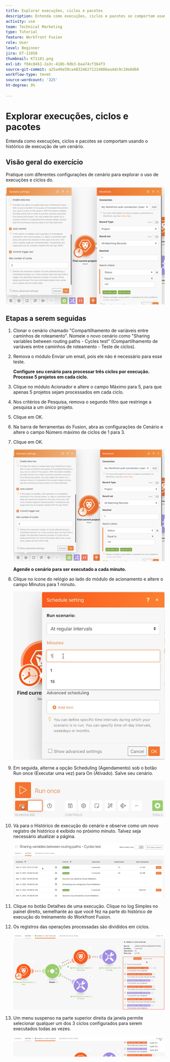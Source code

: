 ```yaml
---
title: Explorar execuções, ciclos e pacotes
description: Entenda como execuções, ciclos e pacotes se comportam usando o histórico de execução de um cenário.
activity: use
team: Technical Marketing
type: Tutorial
feature: Workfront Fusion
role: User
level: Beginner
jira: KT-11050
thumbnail: KT1101.png
exl-id: f04c84b1-2a3c-418b-9db3-baa74cf364f3
source-git-commit: a25a49e59ca483246271214886ea4dc9c10e8d66
workflow-type: tm+mt
source-wordcount: '325'
ht-degree: 0%

---
```


# Explorar execuções, ciclos e pacotes

Entenda como execuções, ciclos e pacotes se comportam usando o histórico de execução de um cenário.

## Visão geral do exercício

Pratique com diferentes configurações de cenário para explorar o uso de execuções e ciclos do.

![Explorando ciclos de execuções e pacotes Imagem 1](../12-exercises/assets/exploring-runs-cycles-and-bundles-walkthrough-1.png)

## Etapas a serem seguidas

1. Clonar o cenário chamado &quot;Compartilhamento de variáveis entre caminhos de roteamento&quot;. Nomeie o novo cenário como &quot;Sharing variables between routing paths - Cycles test&quot; (Compartilhamento de variáveis entre caminhos de roteamento - Teste de ciclos).
1. Remova o módulo Enviar um email, pois ele não é necessário para esse teste.

   **Configure seu cenário para processar três ciclos por execução. Processe 5 projetos em cada ciclo.**

1. Clique no módulo Acionador e altere o campo Máximo para 5, para que apenas 5 projetos sejam processados em cada ciclo.
1. Nos critérios de Pesquisa, remova o segundo filtro que restringe a pesquisa a um único projeto.
1. Clique em OK.

1. Na barra de ferramentas do Fusion, abra as configurações de Cenário e altere o campo Número máximo de ciclos de 1 para 3.
1. Clique em OK.

   ![Explorando ciclos de execuções e pacotes Imagem 1](../12-exercises/assets/exploring-runs-cycles-and-bundles-walkthrough-1.png)


   **Agende o cenário para ser executado a cada minuto.**

1. Clique no ícone do relógio ao lado do módulo de acionamento e altere o campo Minutos para 1 minuto.

   ![Explorar ciclos de execução e pacotes Imagem 2](../12-exercises/assets/exploring-runs-cycles-and-bundles-walkthrough-2.png)

1. Em seguida, alterne a opção Scheduling (Agendamento) sob o botão Run once (Executar uma vez) para On (Ativado). Salve seu cenário.

   ![Explorando ciclos de execuções e pacotes Imagem 3](../12-exercises/assets/exploring-runs-cycles-and-bundles-walkthrough-3.png)

1. Vá para o Histórico de execução do cenário e observe como um novo registro de histórico é exibido no próximo minuto. Talvez seja necessário atualizar a página.

   ![Explorando ciclos de execuções e pacotes Imagem 1](../12-exercises/assets/exploring-runs-cycles-and-bundles-walkthrough-4.png)

1. Clique no botão Detalhes de uma execução. Clique no log Simples no painel direito, semelhante ao que você fez na parte do histórico de execução do treinamento do Workfront Fusion.
1. Os registros das operações processadas são divididos em ciclos.

   ![Explorando ciclos de execuções e pacotes Imagem 5](../12-exercises/assets/exploring-runs-cycles-and-bundles-walkthrough-5.png)

1. Um menu suspenso na parte superior direita da janela permite selecionar qualquer um dos 3 ciclos configurados para serem executados todas as vezes.

   ![Explorando ciclos de execuções e pacotes Imagem 6](../12-exercises/assets/exploring-runs-cycles-and-bundles-walkthrough-6.png)
